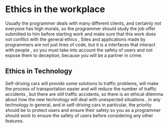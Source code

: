 # Ethics in the workplace

Usually the programmer deals with many different clients, and certainly not everyone has high morals, so the programmer should study the job offer submitted to him before starting work and make sure that this work does not conflict with the general ethics , Sites and applications made by programmers are not just lines of code, but it is a interfaces that interact with people , so you must take into account the safety of users and not expose them to deception, because you will be a partner in crime.

## Ethics in Technology

Self-driving cars will provide some solutions to traffic problems, will make the process of transportation easier and will reduce the number of traffic accidents , but there are still traffic accidents, so there is an ethical dilemma about how the new technology will deal with unexpected situations , in any technology in general, and in self-driving cars in particular, the priority should be to protect users and ensure their safety so you as a programmer should work to ensure the safety of users before considering any other features.
